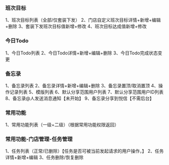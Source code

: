 ### 班次目标
1、班次目标列表（全部/仅套装下发）
2、门店自定义班次目标详情+新增+编辑+删除
3、套装下发班次目标值新增+修改
4、班次目标达成值新增+修改

### 今日Todo
1、今日Todo列表
2、今日Todo详情+新增+编辑+删除
3、今日Todo完成状态变更

### 备忘录
1、备忘录列表
2、备忘录详情+新增+编辑+删除
3、备忘录置顶/取消置顶
4、操作记录列表
5、模版列表
6、默认分享范围用户列表
7、默认分享范围用户ID列表
8、备忘录@人发送消息通知【未开始】
9、备忘录分享到悦信【不需后台】

### 常用功能
1、常用功能列表（一级+二级）（根据常用功能权限返回）


### 常用功能-门店管理-任务管理
1、任务列表（正常/已删除）【任务是否可被当前发起请求的用户操作，】
2、任务详情+新增+编辑
3、任务删除/恢复删除

